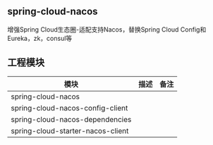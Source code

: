 ##  spring-cloud-nacos
增强Spring Cloud生态圈-适配支持Nacos，替换Spring Cloud Config和Eureka，zk，consul等

## 工程模块
| 模块 | 描述 | 备注 |
| --- | --- | --- |
| spring-cloud-nacos |  |  |
| spring-cloud-nacos-config-client |  |  |
| spring-cloud-nacos-dependencies |  |  |
| spring-cloud-starter-nacos-client |  |  |

